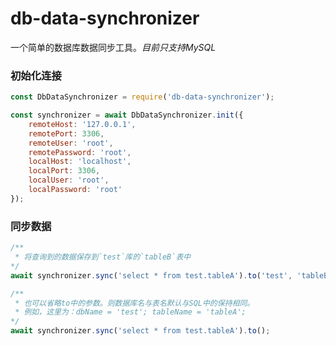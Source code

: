 # db-data-synchronizer
一个简单的数据库数据同步工具。*目前只支持MySQL*

### 初始化连接
```javascript
const DbDataSynchronizer = require('db-data-synchronizer');

const synchronizer = await DbDataSynchronizer.init({
    remoteHost: '127.0.0.1',
    remotePort: 3306,
    remoteUser: 'root',
    remotePassword: 'root',
    localHost: 'localhost',
    localPort: 3306,
    localUser: 'root',
    localPassword: 'root'
});
```

### 同步数据
```javascript
/**
 * 将查询到的数据保存到`test`库的`tableB`表中
*/
await synchronizer.sync('select * from test.tableA').to('test', 'tableB');

/**
 * 也可以省略to中的参数。则数据库名与表名默认与SQL中的保持相同。
 * 例如，这里为：dbName = 'test'; tableName = 'tableA';
*/
await synchronizer.sync('select * from test.tableA').to();
```